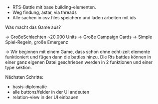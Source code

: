 - RTS-Battle mit base building-elementen.
- Weg findung, astar, via threads
- Alle sachen in csv files speichern und laden
  arbeiten mit ids

Was macht das Game aus?

-> GroßeSchlachten ~20.000 Units
-> Große Campaign Cards
-> Simple Spiel-Regeln, große Emergenz

-> Wir beginnen mit einem Game, dass schon ohne echt-zeit elemente funktioniert
   und fügen dann die battles hinzu. Die Rts battles können in einer ganz eigenen
   Datei geschrieben werden in 2 funktionen und einer type sektion.

Nächsten Schritte:
- basis-diplomatie
- alle buttons/felder in der UI andeuten
- relation-view in der UI einbauen